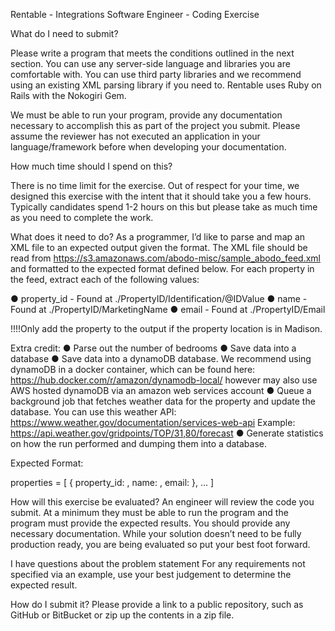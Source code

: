 Rentable - Integrations Software Engineer - Coding Exercise

What do I need to submit?

Please write a program that meets the conditions outlined in the next section. You can use any
server-side language and libraries you are comfortable with. You can use third party libraries
and we recommend using an existing XML parsing library if you need to. Rentable uses Ruby
on Rails with the Nokogiri Gem.

We must be able to run your program, provide any documentation necessary to accomplish this
as part of the project you submit. Please assume the reviewer has not executed an application
in your language/framework before when developing your documentation.

How much time should I spend on this?

There is no time limit for the exercise. Out of respect for your time, we designed this exercise
with the intent that it should take you a few hours. Typically candidates spend 1-2 hours on this
but please take as much time as you need to complete the work.

What does it need to do?
As a programmer, I’d like to parse and map an XML file to an expected output given the format.
The XML file should be read from
https://s3.amazonaws.com/abodo-misc/sample_abodo_feed.xml and formatted to the expected
format defined below. For each property in the feed, extract each of the following values:

● property_id - Found at ./PropertyID/Identification/@IDValue
● name - Found at ./PropertyID/MarketingName
● email - Found at ./PropertyID/Email

!!!!Only add the property to the output if the property location is in Madison.


Extra credit:
● Parse out the number of bedrooms
● Save data into a database
● Save data into a dynamoDB database. We recommend using dynamoDB in a docker
container, which can be found here:
https://hub.docker.com/r/amazon/dynamodb-local/ however may also use AWS
hosted dynamoDB via an amazon web services account
● Queue a background job that fetches weather data for the property and update the
database. You can use this weather API:
https://www.weather.gov/documentation/services-web-api
Example: https://api.weather.gov/gridpoints/TOP/31,80/forecast
● Generate statistics on how the run performed and dumping them into a database.

Expected Format:

properties = [
{
property_id: <value>,
name: <value>,
email: <value>
},
...
]


How will this exercise be evaluated?
An engineer will review the code you submit. At a minimum they must be able to run the
program and the program must provide the expected results. You should provide any necessary
documentation. While your solution doesn’t need to be fully production ready, you are being
evaluated so put your best foot forward.

I have questions about the problem statement
For any requirements not specified via an example, use your best judgement to determine the
expected result.

How do I submit it?
Please provide a link to a public repository, such as GitHub or BitBucket or zip up the contents
in a zip file.

